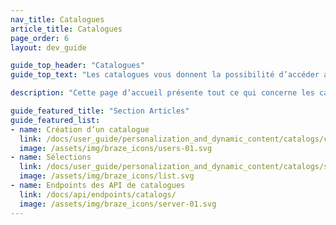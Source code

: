 ```yaml
---
nav_title: Catalogues
article_title: Catalogues
page_order: 6
layout: dev_guide

guide_top_header: "Catalogues"
guide_top_text: "Les catalogues vous donnent la possibilité d’accéder aux données de fichiers CSV importés pour enrichir vos messages, tels que des attributs personnalisés ou des propriétés de l’événement personnalisées avec Liquid."

description: "Cette page d’accueil présente tout ce qui concerne les catalogues. Grâce aux catalogues et aux ensembles filtrés, vous pouvez tirer parti de données ne provenant pas des utilisateurs dans vos campagnes Braze pour envoyer des messages personnalisés."

guide_featured_title: "Section Articles"
guide_featured_list:
- name: Création d’un catalogue
  link: /docs/user_guide/personalization_and_dynamic_content/catalogs/catalog/
  image: /assets/img/braze_icons/users-01.svg
- name: Sélections
  link: /docs/user_guide/personalization_and_dynamic_content/catalogs/selections/
  image: /assets/img/braze_icons/list.svg
- name: Endpoints des API de catalogues
  link: /docs/api/endpoints/catalogs/
  image: /assets/img/braze_icons/server-01.svg
---
```

<br><br>
